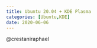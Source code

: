 ```yaml
---
title: Ubuntu 20.04 + KDE Plasma
categories: [Ubuntu,KDE]
date: 2020-06-06
---
```


@crestaniraphael